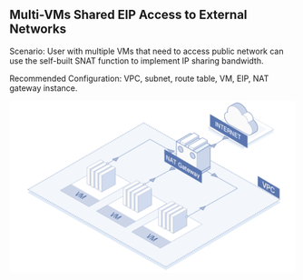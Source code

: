 ## **Multi-VMs Shared EIP Access to External Networks**

Scenario: User with multiple VMs that need to access public network can use the self-built SNAT function to implement IP sharing bandwidth.

Recommended Configuration: VPC, subnet, route table, VM, EIP, NAT gateway instance.

![](/image/Networking/Virtual-Private-Cloud/Multiple-VM-Use-Shared-IpAddress-To-Access-Internet.jpg)